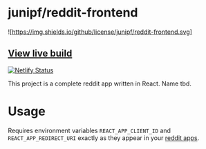 # junipf/reddit-frontend

![https://img.shields.io/github/license/junipf/reddit-frontend.svg]

## [View live build](https://jpf-reddit.netlify.com/)
[![Netlify Status](https://api.netlify.com/api/v1/badges/d54858e6-3ea1-4e12-8a57-a134bf430d5d/deploy-status)](https://app.netlify.com/sites/jpf-reddit/deploys)

This project is a complete reddit app written in React. Name tbd.

# Usage

Requires environment variables `REACT_APP_CLIENT_ID` and `REACT_APP_REDIRECT_URI` exactly as they appear in your [reddit apps](https://www.reddit.com/prefs/apps/). 